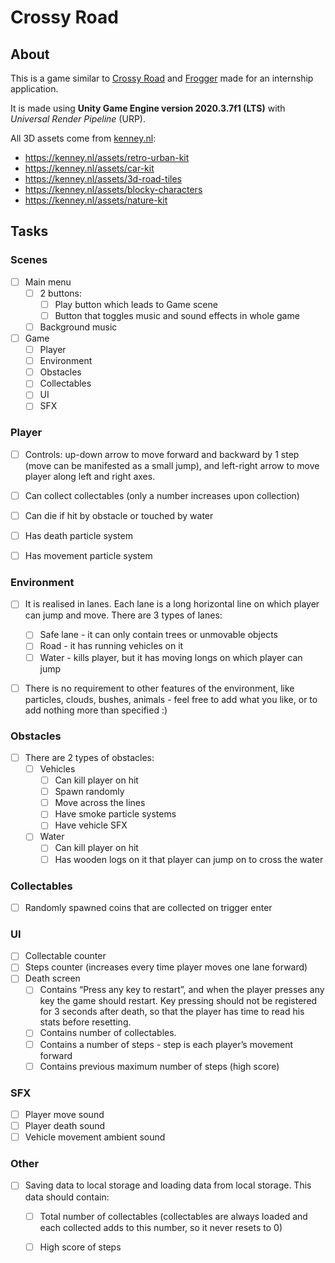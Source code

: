 # Crossy Road

## About
This is a game similar to [Crossy Road](https://play.google.com/store/apps/details?id=com.yodo1.crossyroad&hl=en&gl=US) and [Frogger](https://en.wikipedia.org/wiki/Frogger) made for an internship application.

It is made using **Unity Game Engine version 2020.3.7f1 (LTS)** with *Universal Render Pipeline* (URP).

All 3D assets come from [kenney.nl](https://kenney.nl/):
- https://kenney.nl/assets/retro-urban-kit
- https://kenney.nl/assets/car-kit
- https://kenney.nl/assets/3d-road-tiles
- https://kenney.nl/assets/blocky-characters
- https://kenney.nl/assets/nature-kit


## Tasks

### Scenes
- [ ] Main menu 
  - [ ] 2 buttons:
    - [ ] Play button which leads to Game scene
    - [ ] Button that toggles music and sound effects in whole game
  - [ ] Background music
- [ ] Game
  - [ ] Player
  - [ ] Environment
  - [ ] Obstacles
  - [ ] Collectables
  - [ ] UI
  - [ ] SFX

### Player
- [ ] Controls: up-down arrow to move forward and backward by 1 step (move can be manifested as a small jump), and left-right arrow to move player along left and right axes.
- [ ] Can collect collectables (only a number increases upon collection)
- [ ] Can die if hit by obstacle or touched by water
- [ ] Has death particle system
- [ ] Has movement particle system


### Environment
- [ ] It is realised in lanes. Each lane is a long horizontal line on which player can jump and move. There are 3 types of lanes: 
  - [ ] Safe lane - it can only contain trees or unmovable objects
  - [ ] Road - it has running vehicles on it
  - [ ] Water - kills player, but it has moving longs on which player can jump
- [ ] There is no requirement to other features of the environment, like particles, clouds, bushes, animals - feel free to add what you like, or to add nothing more than specified :)


### Obstacles
- [ ] There are 2 types of obstacles:
  - [ ] Vehicles 
    - [ ] Can kill player on hit
    - [ ] Spawn randomly
    - [ ] Move across the lines
    - [ ] Have smoke particle systems
    - [ ] Have vehicle SFX
  - [ ] Water 
    - [ ] Can kill player on hit
    - [ ] Has wooden logs on it that player can jump on to cross the water

### Collectables
- [ ] Randomly spawned coins that are collected on trigger enter

### UI
- [ ] Collectable counter 
- [ ] Steps counter (increases every time player moves one lane forward) 
- [ ] Death screen
  - [ ] Contains “Press any key to restart”, and when the player presses any key the game should restart. Key pressing should not be registered for 3 seconds after death, so that the player has time to read his stats before resetting.
  - [ ] Contains number of collectables.
  - [ ] Contains a number of steps - step is each player’s movement forward
  - [ ] Contains previous maximum number of steps (high score)

### SFX
- [ ] Player move sound
- [ ] Player death sound 
- [ ] Vehicle movement ambient sound

### Other
- [ ] Saving data to local storage and loading data from local storage. This data should contain: 
  - [ ] Total number of collectables (collectables are always loaded and each collected adds to this number, so it never resets to 0)
  - [ ] High score of steps

